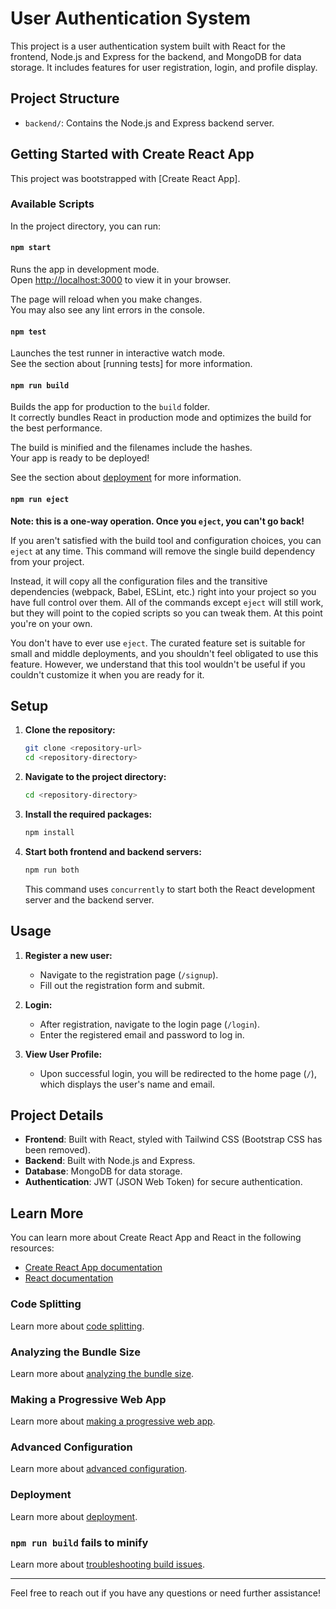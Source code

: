 # User Authentication System

This project is a user authentication system built with React for the frontend, Node.js and Express for the backend, and MongoDB for data storage. It includes features for user registration, login, and profile display.

## Project Structure

- `backend/`: Contains the Node.js and Express backend server.

## Getting Started with Create React App

This project was bootstrapped with [Create React App].

### Available Scripts

In the project directory, you can run:

#### `npm start`

Runs the app in development mode.\
Open [http://localhost:3000](http://localhost:3000) to view it in your browser.

The page will reload when you make changes.\
You may also see any lint errors in the console.

#### `npm test`

Launches the test runner in interactive watch mode.\
See the section about [running tests] for more information.

#### `npm run build`

Builds the app for production to the `build` folder.\
It correctly bundles React in production mode and optimizes the build for the best performance.

The build is minified and the filenames include the hashes.\
Your app is ready to be deployed!

See the section about [deployment](https://facebook.github.io/create-react-app/docs/deployment) for more information.

#### `npm run eject`

**Note: this is a one-way operation. Once you `eject`, you can't go back!**

If you aren't satisfied with the build tool and configuration choices, you can `eject` at any time. This command will remove the single build dependency from your project.

Instead, it will copy all the configuration files and the transitive dependencies (webpack, Babel, ESLint, etc.) right into your project so you have full control over them. All of the commands except `eject` will still work, but they will point to the copied scripts so you can tweak them. At this point you're on your own.

You don't have to ever use `eject`. The curated feature set is suitable for small and middle deployments, and you shouldn't feel obligated to use this feature. However, we understand that this tool wouldn't be useful if you couldn't customize it when you are ready for it.

## Setup

1. **Clone the repository:**

    ```bash
    git clone <repository-url>
    cd <repository-directory>
    ```

2. **Navigate to the project directory:**

    ```bash
    cd <repository-directory>
    ```

3. **Install the required packages:**

    ```bash
    npm install
    ```

4. **Start both frontend and backend servers:**

    ```bash
    npm run both
    ```

    This command uses `concurrently` to start both the React development server and the backend server.

## Usage

1. **Register a new user:**
   - Navigate to the registration page (`/signup`).
   - Fill out the registration form and submit.

2. **Login:**
   - After registration, navigate to the login page (`/login`).
   - Enter the registered email and password to log in.

3. **View User Profile:**
   - Upon successful login, you will be redirected to the home page (`/`), which displays the user's name and email.

## Project Details

- **Frontend**: Built with React, styled with Tailwind CSS (Bootstrap CSS has been removed).
- **Backend**: Built with Node.js and Express.
- **Database**: MongoDB for data storage.
- **Authentication**: JWT (JSON Web Token) for secure authentication.

## Learn More

You can learn more about Create React App and React in the following resources:

- [Create React App documentation](https://facebook.github.io/create-react-app/docs/getting-started)
- [React documentation](https://reactjs.org/)

### Code Splitting

Learn more about [code splitting](https://facebook.github.io/create-react-app/docs/code-splitting).

### Analyzing the Bundle Size

Learn more about [analyzing the bundle size](https://facebook.github.io/create-react-app/docs/analyzing-the-bundle-size).

### Making a Progressive Web App

Learn more about [making a progressive web app](https://facebook.github.io/create-react-app/docs/making-a-progressive-web-app).

### Advanced Configuration

Learn more about [advanced configuration](https://facebook.github.io/create-react-app/docs/advanced-configuration).

### Deployment

Learn more about [deployment](https://facebook.github.io/create-react-app/docs/deployment).

### `npm run build` fails to minify

Learn more about [troubleshooting build issues](https://facebook.github.io/create-react-app/docs/troubleshooting#npm-run-build-fails-to-minify).


---

Feel free to reach out if you have any questions or need further assistance!
